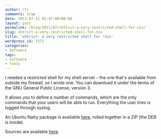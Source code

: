 ```yaml
---
author: rlc
comments: true
date: 2011-07-21 02:47:08+00:00
layout: post
permalink: /blog/2011/07/shtrict-a-very-restricted-shell-for-nix/
slug: shtrict-a-very-restricted-shell-for-nix
title: 'shtrict: a very restricted shell for *nix'
wordpress_id: 1571
categories:
- Software
tags:
- software
- tools
---
```


I needed a restricted shell for my shell server - the one that's available from outside my firewall, so I wrote one. You can download it under the terms of the GNU General Public License, version 3.
<!--more-->
It allows you to define a number of commands, which are the only commands that your users will be able to run. Everything the user tries is logged through syslog.

An Ubuntu Natty package is available [here](/assets/2011/07/shtrict-1.0.00.zip), rolled together in a ZIP (the DEB is inside).

Sources are available [here](/assets/2011/07/shtrict_1.0.00.tar.gz).
